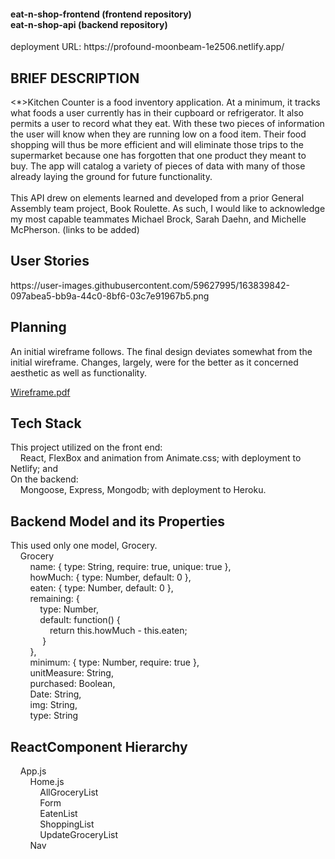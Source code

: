 <h4>eat-n-shop-frontend (frontend repository)<br>
eat-n-shop-api (backend repository)</h4>
deployment URL: https://profound-moonbeam-1e2506.netlify.app/
<h2>BRIEF DESCRIPTION</h2>
<*>Kitchen Counter</*> is a food inventory application. At a minimum, it tracks what foods a user currently has in their cupboard or refrigerator. It also permits a user to record what they eat. With these two pieces of information the user will know when they are running low on a food item. Their food shopping will thus be more efficient and will eliminate those trips to the supermarket because one has forgotten that one product they meant to buy. The app will catalog a variety of pieces of data with many of those already laying the ground for future functionality.
<br>
<br>
This API drew on elements learned and developed from a prior General Assembly team project, Book Roulette.  As such, I would like to acknowledge my most capable teammates Michael Brock, Sarah Daehn, and Michelle McPherson. (links to be added)
<h2>User Stories</h2>
https://user-images.githubusercontent.com/59627995/163839842-097abea5-bb9a-44c0-8bf6-03c7e91967b5.png<br>
<h2>Planning</h2>
An initial wireframe follows. The final design deviates somewhat from the initial wireframe. Changes, largely, were for the better as it concerned aesthetic as well as functionality.<br>
  
[Wireframe.pdf](https://github.com/Gingaling/eat-n-shop-frontend/files/8506623/Wireframe.pdf)<br>

<h2>Tech Stack</h2>
This project utilized on the front end:<br>
&nbsp;&nbsp;&nbsp;&nbsp;React, FlexBox and animation from Animate.css; with deployment to Netlify; and<br>
On the backend:<br>
&nbsp;&nbsp;&nbsp;&nbsp;Mongoose, Express, Mongodb; with deployment to Heroku.
<h2>Backend Model and its Properties</h2>
This used only one model, Grocery.<br>
&nbsp;&nbsp;&nbsp;&nbsp;Grocery<br>
&nbsp;&nbsp;&nbsp;&nbsp;&nbsp;&nbsp;&nbsp;&nbsp;name: { type: String, require: true, unique: true },<br>
&nbsp;&nbsp;&nbsp;&nbsp;&nbsp;&nbsp;&nbsp;&nbsp;howMuch: { type: Number, default: 0 },<br>
&nbsp;&nbsp;&nbsp;&nbsp;&nbsp;&nbsp;&nbsp;&nbsp;eaten: { type: Number, default: 0 },<br>
&nbsp;&nbsp;&nbsp;&nbsp;&nbsp;&nbsp;&nbsp;&nbsp;remaining: {<br>
&nbsp;&nbsp;&nbsp;&nbsp;&nbsp;&nbsp;&nbsp;&nbsp;&nbsp;&nbsp;&nbsp;&nbsp;type: Number,<br>
&nbsp;&nbsp;&nbsp;&nbsp;&nbsp;&nbsp;&nbsp;&nbsp;&nbsp;&nbsp;&nbsp;&nbsp;default: function() {<br>
&nbsp;&nbsp;&nbsp;&nbsp;&nbsp;&nbsp;&nbsp;&nbsp;&nbsp;&nbsp;&nbsp;&nbsp;&nbsp;&nbsp;&nbsp;&nbsp;return this.howMuch - this.eaten;<br>
&nbsp;&nbsp;&nbsp;&nbsp;&nbsp;&nbsp;&nbsp;&nbsp;&nbsp;&nbsp;&nbsp;&nbsp;&nbsp;}<br>
&nbsp;&nbsp;&nbsp;&nbsp;&nbsp;&nbsp;&nbsp;&nbsp;},<br>
&nbsp;&nbsp;&nbsp;&nbsp;&nbsp;&nbsp;&nbsp;&nbsp;minimum: { type: Number, require: true },<br>
&nbsp;&nbsp;&nbsp;&nbsp;&nbsp;&nbsp;&nbsp;&nbsp;unitMeasure: String,<br>
&nbsp;&nbsp;&nbsp;&nbsp;&nbsp;&nbsp;&nbsp;&nbsp;purchased: Boolean,<br>
&nbsp;&nbsp;&nbsp;&nbsp;&nbsp;&nbsp;&nbsp;&nbsp;Date: String,<br>
&nbsp;&nbsp;&nbsp;&nbsp;&nbsp;&nbsp;&nbsp;&nbsp;img: String,<br>
&nbsp;&nbsp;&nbsp;&nbsp;&nbsp;&nbsp;&nbsp;&nbsp;type: String<br>
<h2> ReactComponent Hierarchy</h2>
&nbsp;&nbsp;&nbsp;&nbsp;App.js<br>
&nbsp;&nbsp;&nbsp;&nbsp;&nbsp;&nbsp;&nbsp;&nbsp;Home.js<br>
&nbsp;&nbsp;&nbsp;&nbsp;&nbsp;&nbsp;&nbsp;&nbsp;&nbsp;&nbsp;&nbsp;&nbsp;AllGroceryList<br>
&nbsp;&nbsp;&nbsp;&nbsp;&nbsp;&nbsp;&nbsp;&nbsp;&nbsp;&nbsp;&nbsp;&nbsp;Form<br>
&nbsp;&nbsp;&nbsp;&nbsp;&nbsp;&nbsp;&nbsp;&nbsp;&nbsp;&nbsp;&nbsp;&nbsp;EatenList<br>
&nbsp;&nbsp;&nbsp;&nbsp;&nbsp;&nbsp;&nbsp;&nbsp;&nbsp;&nbsp;&nbsp;&nbsp;ShoppingList<br>
&nbsp;&nbsp;&nbsp;&nbsp;&nbsp;&nbsp;&nbsp;&nbsp;&nbsp;&nbsp;&nbsp;&nbsp;UpdateGroceryList<br>
&nbsp;&nbsp;&nbsp;&nbsp;&nbsp;&nbsp;&nbsp;&nbsp;Nav<br>
